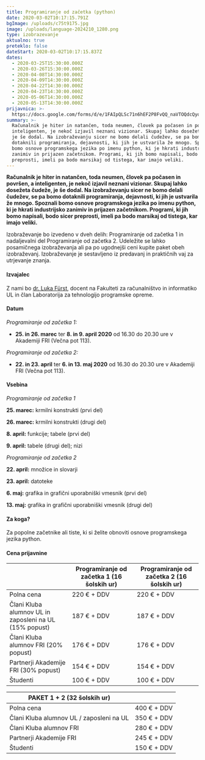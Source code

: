 ```yaml
---
title: Programiranje od začetka (python)
date: 2020-03-02T10:17:15.791Z
bgImage: /uploads/c75t9175.jpg
image: /uploads/language-2024210_1280.png
type: izobrazevanje
aktualno: true
preteklo: false
dateStart: 2020-03-02T10:17:15.837Z
dates:
  - 2020-03-25T15:30:00.000Z
  - 2020-03-26T15:30:00.000Z
  - 2020-04-08T14:30:00.000Z
  - 2020-04-09T14:30:00.000Z
  - 2020-04-22T14:30:00.000Z
  - 2020-04-23T14:30:00.000Z
  - 2020-05-06T14:30:00.000Z
  - 2020-05-13T14:30:00.000Z
prijavnica: >-
  https://docs.google.com/forms/d/e/1FAIpQLSc71n6hEF2P8FvQQ_naVTOQdcQyoHaCsvC1Ddik68Q_2-3mdg/viewform?usp=sf_link
summary: >-
  Računalnik je hiter in natančen, toda neumen, človek pa počasen in površen, a
  inteligenten, je nekoč izjavil neznani vizionar. Skupaj lahko dosežeta čudeže,
  je še dodal. Na izobraževanju sicer ne bomo delali čudežev, se pa bomo
  dotaknili programiranja, dejavnosti, ki jih je ustvarila že mnogo. Spoznali
  bomo osnove programskega jezika po imenu python, ki je hkrati industrijsko
  zanimiv in prijazen začetnikom. Programi, ki jih bomo napisali, bodo sicer
  preprosti, imeli pa bodo marsikaj od tistega, kar imajo veliki.
---
```

**Računalnik je hiter in natančen, toda neumen, človek pa počasen in površen, a inteligenten, je nekoč izjavil neznani vizionar. Skupaj lahko dosežeta čudeže, je še dodal. Na izobraževanju sicer ne bomo delali čudežev, se pa bomo dotaknili programiranja, dejavnosti, ki jih je ustvarila že mnogo. Spoznali bomo osnove programskega jezika po imenu python, ki je hkrati industrijsko zanimiv in prijazen začetnikom. Programi, ki jih bomo napisali, bodo sicer preprosti, imeli pa bodo marsikaj od tistega, kar imajo veliki.**

Izobraževanje bo izvedeno v dveh delih: Programiranje od začetka 1 in nadaljevalni del Programiranje od začetka 2. Udeležite se lahko posamičnega izobraževanja ali pa po ugodnejši ceni kupite paket obeh izobraževanj. Izobraževanje je sestavljeno iz predavanj in praktičnih vaj za utrjevanje znanja. 

#### Izvajalec

Z nami bo [dr. Luka Fürst](https://akademijafri.si/izvajalci/luka-f%C3%BCrst/), docent na Fakulteti za računalništvo in informatiko UL in član Laboratorija za tehnologijo programske opreme.

#### Datum

*Programiranje od začetka 1:* 

* **25. in 26. marec** ter **8. in 9. april 2020** od 16.30 do 20.30 ure v Akademiji FRI (Večna pot 113).

*Programiranje od začetka 2:* 

* **22. in 23. april** ter **6. in 13. maj 2020** od 16.30 do 20.30 ure v Akademiji FRI (Večna pot 113).

#### Vsebina

*Programiranje od začetka 1*

**25. marec:** krmilni konstrukti (prvi del)

**26. marec:** krmilni konstrukti (drugi del)

**8. april:** funkcije; tabele (prvi del)

**9. april:** tabele (drugi del); nizi

*Programiranje od začetka 2*

**22. april:** množice in slovarji

**23. april:** datoteke

**6. maj:** grafika in grafični uporabniški vmesnik (prvi del)

**13. maj:** grafika in grafični uporabniški vmesnik (drugi del)

#### Za koga?

Za popolne začetnike ali tiste, ki si želite obnoviti osnove programskega jezika python.

#### Cena prijavnine

|                                                        | Programiranje od začetka 1 (16 šolskih ur) | Programiranje od začetka 2 (16 šolskih ur) |
| ------------------------------------------------------ | ------------------------------------------ | ------------------------------------------ |
| Polna cena                                             | 220 € + DDV                                | 220 € + DDV                                |
| Člani Kluba alumnov UL in zaposleni na UL (15% popust) | 187 € + DDV                                | 187 € + DDV                                |
| Člani Kluba alumnov FRI (20% popust)                   | 176 € + DDV                                | 176 € + DDV                                |
| Partnerji Akademije FRI (30% popust)                   | 154 € + DDV                                | 154 € + DDV                                |
| Študenti                                               | 100 € + DDV                                | 100 € + DDV                                |

| PAKET 1 + 2 (32 šolskih ur)              |             |
| ---------------------------------------- | ----------- |
| Polna cena                               | 400 € + DDV |
| Člani Kluba alumnov UL / zaposleni na UL | 350 € + DDV |
| Člani Kluba alumnov FRI                  | 280 € + DDV |
| Partnerji Akademije FRI                  | 245 € + DDV |
| Študenti                                 | 150 € + DDV |
